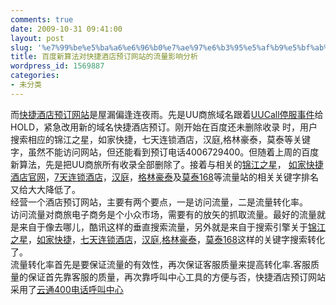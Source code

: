 ```yaml
---
comments: true
date: 2009-10-31 09:41:00
layout: post
slug: '%e7%99%be%e5%ba%a6%e6%96%b0%e7%ae%97%e6%b3%95%e5%af%b9%e5%bf%ab%e6%8d%b7%e9%85%92%e5%ba%97%e9%a2%84%e8%ae%a2%e7%bd%91%e7%ab%99%e7%9a%84%e6%b5%81%e9%87%8f%e5%bd%b1%e5%93%8d%e5%88%86%e6%9e%90'
title: 百度新算法对快捷酒店预订网站的流量影响分析
wordpress_id: 1569887
categories:
- 未分类
---
```


而[快捷酒店预订网站](http://www.4006729400.com/)是屋漏偏逢连夜雨。先是UU商旅域名跟着[UUCall停服事件](http://blog.donews.com/itluck/archive/2009/10/12/1565584.aspx)给HOLD，紧急改用新的域名快捷酒店预订。刚开始在百度还未删除收录 时，用户搜索相应的锦江之星，如家快捷，七天连锁酒店，汉庭,格林豪泰，莫泰等关键字，虽然不能访问网站，但还能看到预订电话4006729400。但随着上周的百度新算法，先是把UU商旅所有收录全部删除了。接着与相关的[锦江之星](http://www.jinjianginnhotel.cn/)， [如家快捷酒店官网](http://www.homeexpresshotel.cn/)，[7天连锁酒店](http://www.7days-inns.cn/)，[汉庭](http://www.hantinginn.cn/)，[格林豪泰](http://www.greentree-inn.cn/)及[莫泰168](http://www.motel168inn.cn/)等流量站的相关关键字排名又给大大降低了。  
  经营一个酒店预订网站，主要有两个要点，一是访问流量，二是流量转化率。  
  访问流量对商旅电子商务是个小众市场，需要有的放矢的抓取流量。最好的流量就是来自于像去哪儿，酷讯这样的垂直搜索流量，另外就是来自于搜索引擎关于[锦江之星](http://www.4006729400.com/inn/jj-inn/)，[如家快捷](http://www.4006729400.com/inn/homeinns/)，[七天连锁酒店](http://www.4006729400.com/inn/7daysinn/)，[汉庭](http://www.4006729400.com/inn/htinns/),[格林豪泰](http://www.4006729400.com/inn/greentree/)，[莫泰168](http://www.4006729400.com/inn/motai168/)这样的关键字搜索转化了。  
  流量转化率首先是要保证流量的有效性，再次保证客服质量来提高转化率.客服质量的保证首先靠客服的质量，再次靠呼叫中心工具的方便与否，快捷酒店预订网站采用了[云通400电话呼叫中心](http://www.51vcc.com/)
